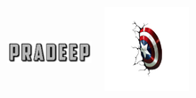 <div align="center">
  <img src="./assets/images/fontbolt (5).png" alt="Pradeep" width="30%" style="margin-right: 20px; vertical-align: middle; margin-top: 32px;"/>
  <img src="./assets/images/pngwing.com (6).png" alt="Right" width="30%" style="vertical-align: middle; margin-top: 20px;"/>
</div>